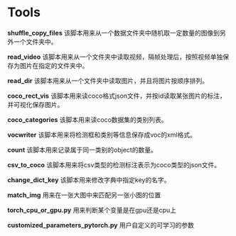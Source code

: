 # Tools
  **shuffle_copy_files**
该脚本用来从一个数据文件夹中随机取一定数量的图像到另外一个文件夹中。

  **read_video**
该脚本用来从一个文件夹中读取视频，隔帧处理后，按照视频单独保存为图片在指定的文件夹中。

  **read_dir**
 该脚本用来从一个文件夹中读取图片，并且将图片按顺序排列。
 
  **coco_rect_vis**
 该脚本用来读coco格式json文件，并按id读取某张图片的标注，并可视化保存图片。
 
  **coco_categories**
 该脚本用来读coco数据集的类别列表。
 
  **vocwriter**
 该脚本用来将检测框和类别等信息保存成voc的xml格式。
 
  **count**
 该脚本用来记录属于同一类别的object的数量。
 
  **csv_to_coco**
 该脚本用来将csv类型的检测标注表示为coco类型的json文件。

  **change_dict_key**
 该脚本用来修改字典中指定key的名字。
 
 **match_img**
 用来在一张大图中来匹配另一张小图的位置
 
 **torch_cpu_or_gpu.py**
 用来判断某个变量是在gpu还是cpu上
 
 **customized_parameters_pytorch.py**
 用户自定义的可学习的参数
